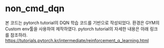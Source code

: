 # non_cmd_dqn
본 코드는 pytorch tutorial의 DQN 학습 코드를 기반으로 작성되었다. 환경은 GYM의 Custom env툴을 사용하여 제작하였다. pytorch tutorial의 자세한 내용은 아래 링크를 참조하라.
https://tutorials.pytorch.kr/intermediate/reinforcement_q_learning.html
